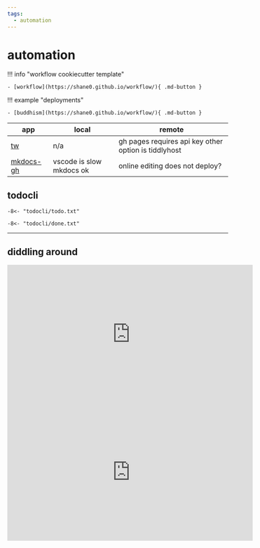 ```yaml
---
tags:
  - automation 
---
```

# automation

!!! info "workflow cookiecutter template"

    - [workflow](https://shane0.github.io/workflow/){ .md-button }

!!! example "deployments"

    - [buddhism](https://shane0.github.io/workflow/){ .md-button }

app                                    | local                               | remote
---------------------------------------|-------------------------------------|-----------------------------------------------------
[tw](https://shane0.github.io/tw/)     | n/a                                 | gh pages requires api key other option is tiddlyhost
[mkdocs-gh](https://shane0.github.io/) | vscode is slow mkdocs ok | online editing does not deploy?

## todocli

```text
-8<- "todocli/todo.txt"
```

```text
-8<- "todocli/done.txt"
```

----

## diddling around

<iframe width="560" height="315" src="https://www.youtube.com/embed/videoseries?list=PLGY2UhH7nNtJW4iY6CAoOsRHHYSp1ncM0" title="YouTube video player" frameborder="0" allow="accelerometer; autoplay; clipboard-write; encrypted-media; gyroscope; picture-in-picture; web-share" allowfullscreen></iframe>

<iframe width="560" height="315" src="https://www.youtube.com/embed/videoseries?list=PLGY2UhH7nNtIT5Xp7yz7bBP2KEklCLOTa" title="YouTube video player" frameborder="0" allow="accelerometer; autoplay; clipboard-write; encrypted-media; gyroscope; picture-in-picture; web-share" allowfullscreen></iframe>
